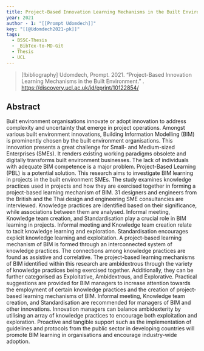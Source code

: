 ```yaml
---
title: Project-Based Innovation Learning Mechanisms in the Built Environment
year: 2021
author - 1: "[[Prompt Udomdech]]"
key: "[[@Udomdech2021-pk]]"
tags:
  - BSSC-Thesis
  - _BibTex-to-MD-Git
  - Thesis
  - UCL
---
```


> [!bibliography]
> Udomdech, Prompt. 2021. “Project-Based Innovation Learning Mechanisms in the Built Environment.” . https://discovery.ucl.ac.uk/id/eprint/10122854/

## Abstract
Built environment organisations innovate or adopt innovation to address complexity and uncertainty that emerge in project operations. Amongst various built environment innovations, Building Information Modelling (BIM) is prominently chosen by the built environment organisations. This innovation presents a great challenge for Small- and Medium-sized Enterprises (SMEs). It renders existing working paradigms obsolete and digitally transforms built environment businesses. The lack of individuals with adequate BIM competence is a major problem. Project-Based Learning (PBL) is a potential solution. This research aims to investigate BIM learning in projects in the built environment SMEs. The study examines knowledge practices used in projects and how they are exercised together in forming a project-based learning mechanism of BIM. 31 designers and engineers from the British and the Thai design and engineering SME consultancies are interviewed. Knowledge practices are identified based on their significance, while associations between them are analysed. Informal meeting, Knowledge team creation, and Standardisation play a crucial role in BIM learning in projects. Informal meeting and Knowledge team creation relate to tacit knowledge learning and exploration. Standardisation encourages explicit knowledge learning and exploitation. A project-based learning mechanism of BIM is formed through an interconnected system of knowledge practices. The connections among knowledge practices are found as assistive and correlative. The project-based learning mechanisms of BIM identified within this research are ambidextrous through the variety of knowledge practices being exercised together. Additionally, they can be further categorised as Exploitative, Ambidextrous, and Explorative. Practical suggestions are provided for BIM managers to increase attention towards the employment of certain knowledge practices and the creation of project-based learning mechanisms of BIM. Informal meeting, Knowledge team creation, and Standardisation are recommended for managers of BIM and other innovations. Innovation managers can balance ambidexterity by utilising an array of knowledge practices to encourage both exploitation and exploration. Proactive and tangible support such as the implementation of guidelines and protocols from the public sector in developing countries will promote BIM learning in organisations and encourage industry-wide adoption.